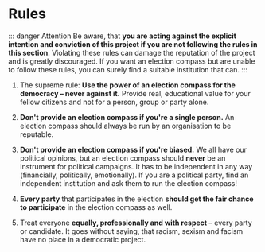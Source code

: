 # Rules

::: danger Attention
Be aware, that **you are acting against the explicit intention and conviction of this project if you
are not following the rules in this section**. Violating these rules can damage the reputation of
the project and is greatly discouraged. If you want an election compass but are unable to follow
these rules, you can surely find a suitable institution that can.
:::

1. The supreme rule: **Use the power of an election compass for the democracy – never against it.**
Provide real, educational value for your fellow citizens and not for a person, group or party alone.

2. **Don't provide an election compass if you're a single person.** An election compass should
always be run by an organisation to be reputable.

3. **Don't provide an election compass if you're biased.** We all have our political opinions,
but an election compass should **never** be an instrument for political campaigns. It has to be
independent in any way (financially, politically, emotionally). If you are a political party, find
an independent institution and ask them to run the election compass!

4. **Every party** that participates in the election **should get the fair chance to participate**
in the election compass as well.

5. Treat everyone **equally, professionally and with respect** – every party or candidate. It goes
without saying, that racism, sexism and facism have no place in a democratic project.